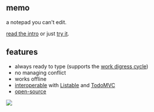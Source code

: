 <script>
import { onMount } from 'svelte';
import { dev } from '$app/environment';

let gazetteContainer, feedboxContainer;

onMount(() => {
	if (dev) {
		return
	}

  gazetteContainer = window.gazette.loadElement(gazetteContainer);
  feedboxContainer = window.feedbox._loadROCO(feedboxContainer);
});
	</script>

<article>

# memo

a notepad you can't edit.

[read the intro](https://rosano.ca/blog/introducing-memo/) or just [try it](/jot/).

## features

- always ready to type (supports the [work digress cycle](https://rosano.ca/blog/work-then-dont/))
- no managing conflict
- works offline
- [interoperable](https://todos-interop.0data.app) with [Listable](https://listable.5apps.com) and [TodoMVC](https://todomvc.0data.app)
- [open-source](https://github.com/rosano/memo)

<div bind:this={ gazetteContainer }></div>

<div bind:this={ feedboxContainer }></div>

</article>

<a class="root-link" href="https://rosano.ca" title="Visit rosano.ca">
	<img role="presentation" src="https://static.rosano.ca/rcreativ/identity.svg">
</a>
